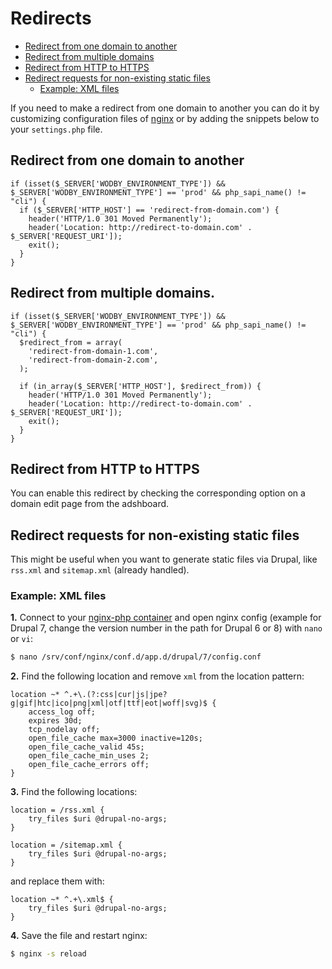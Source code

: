 # Redirects

* [Redirect from one domain to another](#redirect-from-one-domain-to-another)
* [Redirect from multiple domains](#redirect-from-multiple-domains)
* [Redirect from HTTP to HTTPS](#redirect-from-http-to-https)
* [Redirect requests for non-existing static files](#redirect-requests-for-non-existing-static-files)
    * [Example: XML files](#example-xml-files)

If you need to make a redirect from one domain to another you can do it by customizing configuration files of [nginx](../../stacks/containers/nginx-php/nginx.md) or by adding the snippets below to your `settings.php` file.

## Redirect from one domain to another

```
if (isset($_SERVER['WODBY_ENVIRONMENT_TYPE']) && $_SERVER['WODBY_ENVIRONMENT_TYPE'] == 'prod' && php_sapi_name() != "cli") {
  if ($_SERVER['HTTP_HOST'] == 'redirect-from-domain.com') {
    header('HTTP/1.0 301 Moved Permanently');
    header('Location: http://redirect-to-domain.com' . $_SERVER['REQUEST_URI']);
    exit();
  }
}
```

## Redirect from multiple domains.

```
if (isset($_SERVER['WODBY_ENVIRONMENT_TYPE']) && $_SERVER['WODBY_ENVIRONMENT_TYPE'] == 'prod' && php_sapi_name() != "cli") {
  $redirect_from = array(
    'redirect-from-domain-1.com', 
    'redirect-from-domain-2.com',
  );

  if (in_array($_SERVER['HTTP_HOST'], $redirect_from)) {
    header('HTTP/1.0 301 Moved Permanently');
    header('Location: http://redirect-to-domain.com' . $_SERVER['REQUEST_URI']);
    exit();
  }
}
```

## Redirect from HTTP to HTTPS

You can enable this redirect by checking the corresponding option on a domain edit page from the adshboard.

## Redirect requests for non-existing static files

This might be useful when you want to generate static files via Drupal, like `rss.xml` and `sitemap.xml` (already handled).

### Example: XML files 

**1.** Connect to your [nginx-php container](../../stacks/containers/nginx-php/README.md) and open nginx config (example for Drupal 7, change the version number in the path for Drupal 6 or 8) with `nano` or `vi`:

```bash
$ nano /srv/conf/nginx/conf.d/app.d/drupal/7/config.conf
```

**2.** Find the following location and remove `xml` from the location pattern:

```
location ~* ^.+\.(?:css|cur|js|jpe?g|gif|htc|ico|png|xml|otf|ttf|eot|woff|svg)$ {
    access_log off;
    expires 30d;
    tcp_nodelay off;
    open_file_cache max=3000 inactive=120s;
    open_file_cache_valid 45s;
    open_file_cache_min_uses 2;
    open_file_cache_errors off;
}
```

**3.** Find the following locations:

```
location = /rss.xml {
    try_files $uri @drupal-no-args;
}

location = /sitemap.xml {
    try_files $uri @drupal-no-args;
}
```

and replace them with:

```
location ~* ^.+\.xml$ {
    try_files $uri @drupal-no-args;
}
```

**4.** Save the file and restart nginx:

```bash
$ nginx -s reload
```
